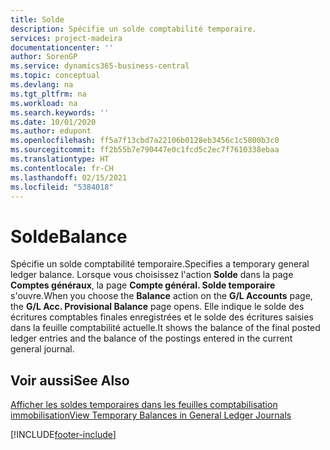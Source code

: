 ```yaml
---
title: Solde
description: Spécifie un solde comptabilité temporaire.
services: project-madeira
documentationcenter: ''
author: SorenGP
ms.service: dynamics365-business-central
ms.topic: conceptual
ms.devlang: na
ms.tgt_pltfrm: na
ms.workload: na
ms.search.keywords: ''
ms.date: 10/01/2020
ms.author: edupont
ms.openlocfilehash: ff5a7f13cbd7a22106b0128eb3456c1c5800b3c0
ms.sourcegitcommit: ff2b55b7e790447e0c1fcd5c2ec7f7610338ebaa
ms.translationtype: HT
ms.contentlocale: fr-CH
ms.lasthandoff: 02/15/2021
ms.locfileid: "5384018"
---
```

# <a name="balance"></a><span data-ttu-id="f534e-103">Solde</span><span class="sxs-lookup"><span data-stu-id="f534e-103">Balance</span></span>
<span data-ttu-id="f534e-104">Spécifie un solde comptabilité temporaire.</span><span class="sxs-lookup"><span data-stu-id="f534e-104">Specifies a temporary general ledger balance.</span></span> <span data-ttu-id="f534e-105">Lorsque vous choisissez l'action **Solde** dans la page **Comptes généraux**, la page **Compte général. Solde temporaire** s'ouvre.</span><span class="sxs-lookup"><span data-stu-id="f534e-105">When you choose the **Balance** action on the **G/L Accounts** page, the **G/L Acc. Provisional Balance** page opens.</span></span> <span data-ttu-id="f534e-106">Elle indique le solde des écritures comptables finales enregistrées et le solde des écritures saisies dans la feuille comptabilité actuelle.</span><span class="sxs-lookup"><span data-stu-id="f534e-106">It shows the balance of the final posted ledger entries and the balance of the postings entered in the current general journal.</span></span>  

## <a name="see-also"></a><span data-ttu-id="f534e-107">Voir aussi</span><span class="sxs-lookup"><span data-stu-id="f534e-107">See Also</span></span>  
 [<span data-ttu-id="f534e-108">Afficher les soldes temporaires dans les feuilles comptabilisation immobilisation</span><span class="sxs-lookup"><span data-stu-id="f534e-108">View Temporary Balances in General Ledger Journals</span></span>](how-to-view-temporary-balances-in-general-ledger-journals.md)


[!INCLUDE[footer-include](../../includes/footer-banner.md)]